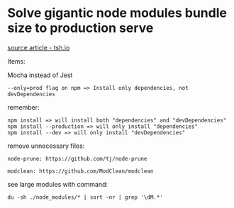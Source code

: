 # Solve gigantic node modules bundle size to production serve

[source article - tsh.io](https://tsh.io/blog/reduce-node-modules-for-better-performance/)

Items:

Mocha instead of Jest

    --only=prod flag on npm => Install only dependencies, not devDependencies

remember:

    npm install => will install both "dependencies" and "devDependencies"
    npm install --production => will only install "dependencies"
    npm install --dev => will only install "devDependencies"

remove unnecessary files:

    node-prune: https://github.com/tj/node-prune

    modclean: https://github.com/ModClean/modclean

see large modules with command:

    du -sh ./node_modules/* | sort -nr | grep '\dM.*'


